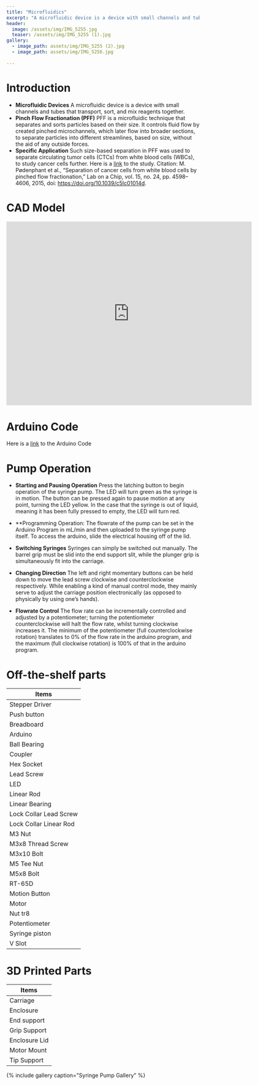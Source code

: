 ```yaml
---
title: "Microfluidics"
excerpt: "A microfluidic device is a device with small channels and tubes that transport, sort, and mix reagents together."
header:
  image: /assets/img/IMG_5255.jpg
  teaser: /assets/img/IMG_5255 (1).jpg
gallery:
  - image_path: assets/img/IMG_5255 (2).jpg
  - image_path: assets/img/IMG_5256.jpg 
   
---
```


# Introduction

* **Microfluidic Devices** A microfluidic device is a device with small channels and tubes that transport, sort, and mix reagents together.
* **Pinch Flow Fractionation (PFF)** PFF is a microfluidic technique that separates and sorts particles based on their size. It controls fluid flow by created pinched microchannels, which later flow into broader sections, to separate particles into different streamlines, based on size, without the aid of any outside forces. 
* **Specific Application** Such size-based separation in PFF was used to separate circulating tumor cells (CTCs) from white blood cells (WBCs), to study cancer cells further. Here is a [link](https://pubs.rsc.org/en/content/articlelanding/2015/lc/c5lc01014d?utm_source=chatgpt.com) to the study. Citation: M. Pødenphant et al., “Separation of cancer cells from white blood cells by pinched flow fractionation,” Lab on a Chip, vol. 15, no. 24, pp. 4598–4606, 2015, doi: https://doi.org/10.1039/c5lc01014d.
‌

# CAD Model
<iframe src="https://vanderbilt643.autodesk360.com/shares/public/SH286ddQT78850c0d8a45202251d9212cebc?mode=embed" width="640" height="480" allowfullscreen="true" webkitallowfullscreen="true" mozallowfullscreen="true"  frameborder="0"></iframe>

# Arduino Code

Here is a [link](https://github.com/viranish/viranish.github.io/blob/main/spump.ino) to the Arduino Code

# Pump Operation

* **Starting and Pausing Operation** Press the latching button to begin operation of the syringe pump. The LED will turn green as the syringe is in motion. The button can be pressed again to pause motion at any point, turning the LED yellow. In the case that the syringe is out of liquid, meaning it has been fully pressed to empty, the LED will turn red. 

* **Programming Operation:
The flowrate of the pump can be set in the Arduino Program in mL/min and then uploaded to the syringe pump itself. To access the arduino, slide the electrical housing off of the lid.

* **Switching Syringes** Syringes can simply be switched out manually. The barrel grip must be slid into the end support slit, while the plunger grip is simultaneously fit into the carriage. 

* **Changing Direction** The left and right momentary buttons can be held down to move the lead screw clockwise and counterclockwise respectively. While enabling a kind of manual control mode, they mainly serve to adjust the carriage position electronically (as opposed to physically by using one’s hands).

* **Flowrate Control** The flow rate can be incrementally controlled and adjusted by a potentiometer; turning the potentiometer counterclockwise will halt the flow rate, whilst turning clockwise increases it. The minimum of the potentiometer (full counterclockwise rotation) translates to 0% of the flow rate in the arduino program, and the maximum (full clockwise rotation) is 100% of that in the arduino program. 

# Off-the-shelf parts

| Items                 |
| -------------         |
| Stepper Driver        |
| Push button           |
| Breadboard            |
| Arduino               |
| Ball Bearing          |
| Coupler               |
| Hex Socket            |
| Lead Screw            |
| LED                   |
| Linear Rod            |
| Linear Bearing        |
| Lock Collar Lead Screw|
| Lock Collar Linear Rod|
| M3 Nut                |
| M3x8 Thread Screw     |
| M3x10 Bolt            |
| M5 Tee Nut            |
| M5x8 Bolt             |
| RT-65D                |
| Motion Button         |
| Motor                 |
| Nut tr8               |
| Potentiometer         |
| Syringe piston        |
| V Slot                |

# 3D Printed Parts

| Items         |
| ------------- |
| Carriage      |
| Enclosure     |
| End support   |
| Grip Support  |
| Enclosure Lid |
| Motor Mount   |
| Tip Support   |

{% include gallery caption="Syringe Pump Gallery" %}

